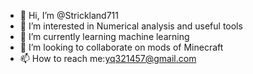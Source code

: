 - 👋 Hi, I’m @Strickland711
- 👀 I’m interested in Numerical analysis and useful tools
- 🌱 I’m currently learning machine learning
- 💞️ I’m looking to collaborate on mods of Minecraft
- 📫 How to reach me:yq321457@gmail.com

